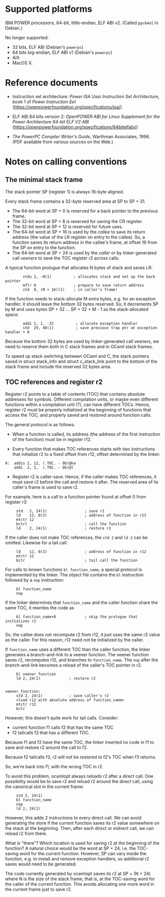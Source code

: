 # Supported platforms

IBM POWER processors, 64-bit, little-endian, ELF ABI v2.
(Called `ppc64el` in Debian.)

No longer supported:
* 32 bits, ELF ABI (Debian's `powerpc`)
* 64 bits big-endian, ELF ABI v1 (Debian's `powerpc`)
* AIX
* MacOS X.

# Reference documents

* Instruction set architecture:
  _Power ISA User Instruction Set Architecture_,
  book 1 of _Power Instruction Set_
  (https://openpowerfoundation.org/specifications/isa/)

* ELF ABI 64 bits version 2:
  _OpenPOWER ABI for Linux Supplement for the Power Architecture
   64-bit ELF V2 ABI_
  (https://openpowerfoundation.org/specifications/64bitelfabi/)

* _The PowerPC Compiler Writer's Guide_, Warthman Associates, 1996.
  (PDF available from various sources on the Web.)

# Notes on calling conventions

## The minimal stack frame

The stack pointer SP (register 1) is always 16-byte aligned.

Every stack frame contains a 32-byte reserved area at SP to SP + 31.

* The 64-bit word at SP + 0 is reserved for a back pointer to the previous frame.
* The 32-bit word at SP + 8 is reserved for saving the CR register.
* The 32-bit word at SP + 12 is reserved for future uses.
* The 64-bit word at SP + 16 is used by the *callee* to save its return address
  (the value of the LR register on entry to the callee).  So, a function
  saves its return address in the callee's frame, at offset 16 from the SP
  on entry to the function.
* The 64-bit word at SP + 24 is used by the *caller* or by
  linker-generated call *veeners* to save the TOC register r2 across calls.

A typical function prologue that allocates N bytes of stack and saves LR:
```
        stdu 1, -N(1)          ; allocates stack and set up the back pointer
        mflr 0                 ; prepare to save return address
        std  0, (N + 16)(1)    ; in caller's frame!
```

If the function needs to stack-allocate M extra bytes, e.g. for an exception handler, it should leave the bottom 32 bytes reserved.  So, it decrements SP by M and uses bytes SP + 32 ... SP + 32 + M - 1 as the stack-allocated space:
```
        addi 1, 1, -32          ; allocate exception handler
        std  29, 40(1)          ; save previous trap ptr at exception handler + 8
```

Because the bottom 32 bytes are used by linker-generated call veeners, we need to reserve them both in C stack frames and in OCaml stack frames.

To speed up stack switching between OCaml and C, the stack pointers saved in struct stack_info and struct c_stack_link point to the bottom of the stack frame and include the reserved 32 bytes area.

## TOC references and register r2

Register r2 points to a table of contents (TOC) that contains absolute addresses for symbols.  Different compilation units, or maybe even different functions within a compilation unit (?), can have different TOCs.  Hence, register r2 must be properly initialized at the beginning of functions that access the TOC, and properly saved and restored around function calls.

The general protocol is as follows:

* When a function is called, its address (the address of the first instruction of the function) must be in register r12.

* Every function that makes TOC references starts with two instructions that initialize r2 to a fixed offset from r12, offset determined by the linker:
```
0:  addis 2, 12, (.TOC. - 0b)@ha
    addi  2, 2,  (.TOC. - 0b)@l
```

* Register r2 is caller-save.  Hence, if the caller makes TOC references, it must save r2 before the call and restore it after.  The reserved area of its caller's frame is used to save r2.

For example, here is a call to a function pointer found at offset 0 from register r3:
```
     std   2, 24(1)                 ; save r2
     ld    12, 0(3)                 ; address of function in r12
     mtctr 12
     bctrl                          ; call the function
     ld    2, 24(1)                 ; restore r2
```

If the caller does not make TOC references, the `std 2` and `ld 2` can be omitted.  Likewise for a tail call:
```
     ld    12, 0(3)                 ; address of function in r12
     mtctr 12
     bctr                           ; tail call the function
```

For calls to known functions `bl function_name`, a special protocol is implemented by the linker.  The object file contains the `bl` instruction followed by a `nop` instruction:
```
     bl function_name
     nop
```
If the linker determines that `function_name` and the caller function share the same TOC, it rewrites the code as
```
     bl function_name+8             ; skip the prologue that initializes r2
     nop
```
So, the callee does not recompute r2 from r12, it just uses the same r2 value as the caller.  For this reason, r12 need not be initialized by the caller.

If `function_name` uses a different TOC than the caller function, the linker generates a branch-and-link to a veener function.  The veener function saves r2, recomputes r12, and branches to `function_name`.  The `nop` after the branch-and-link becomes a reload of the caller's TOC pointer in r2.

```
     bl veener_function
     ld 2, 24(1)             ; restore r2


veener_function:
     std 2, 24(1)            ; save caller's r2
     <load r12 with absolute address of function_name>
     mtctr r12
     bctr
```

However, this doesn't quite work for tail calls.  Consider:

- current function f1 calls f2 that has the same TOC
- f2 tailcalls f3 that has a different TOC.

Because f1 and f2 have the same TOC, the linker inserted no code in f1 to save and restore r2 around the call to f2.

Because f2 tailcalls f3, r2 will not be restored to f2's TOC when f3 returns.

So, we're back into f1, with the wrong TOC in r2.

To avoid this problem, ocamlopt always reloads r2 after a direct call.  One possibility would be to save r2 and reload r2 around the direct call, using the canonical slot in the current frame:
```
     std 2, 24(1)
     bl function_name
     nop
     ld 2, 24(1)
```
However, this adds 2 instructions to every direct call.  We can avoid generating the store if the current function saves its r2 value somewhere on the stack at the beginning.  Then, after each direct or indirect call, we can reload r2 from there.

What is "there"?  Which location is used for saving r2 at the beginning of the function?  A natural choice would be the word at SP + 24, i.e. the TOC-saving word for the current function.  However, SP can vary inside the function, e.g. to install and remove exception handlers, so additional r2 saves would need to be generated.  

The code currently generated by ocamlopt saves its r2 at SP + (N + 24) where N is the size of the stack frame, that is, at the TOC-saving word for the caller of the current function.  This avoids allocating one more word in the current frame just to save r2.
